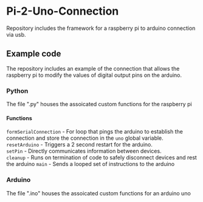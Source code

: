 # Pi-2-Uno-Connection
Repository includes the framework for a raspberry pi to arduino connection via usb.

## Example code
The repository includes an example of the connection that allows the raspberry pi to modify the values of digital output pins on the arduino.

### Python
The file ".py" houses the assoicated custom functions for the raspberry pi
#### Functions
`formSerialConnection` - For loop that pings the arduino to establish the connection and store the connection in the `uno` global variable.<br />
`resetArduino` - Triggers a 2 second restart for the arduino.<br />
`setPin` - Directly communicates information between devices.<br />
`cleanup` - Runs on termination of code to safely disconnect devices and rest the arduino
`main` - Sends a looped set of instructions to the arduino

### Arduino
The file ".ino" houses the assoicated custom functions for an arduino uno

